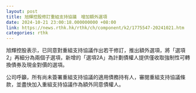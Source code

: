 ```yaml
---
layout: post
title: 旭輝控股修訂重組支持協議　增加額外選項
date: 2024-10-21 23:00:18.000000000 +08:00
link: https://news.rthk.hk/rthk/ch/component/k2/1775547-20241021.htm
categories: rthk
---
```


旭輝控股表示，已同意對重組支持協議作出若干修訂，推出額外選項，將「選項2」再細分為兩個子選項，新增的「選項2A」為計劃債權人提供僅收取強制性可轉換債券及現金對價的選項。

公司呼籲，所有尚未簽署重組支持協議的適用債務持有人，審閱重組支持協議條款，並盡快加入重組支持協議作為額外同意債權人。
